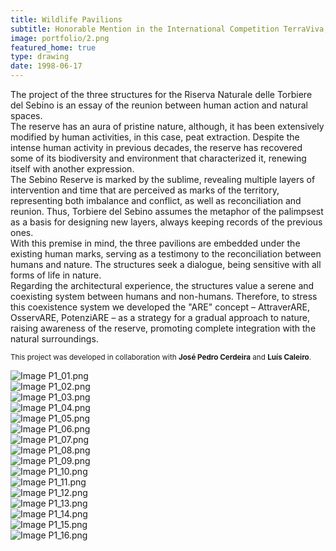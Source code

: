 ```yaml
---
title: Wildlife Pavilions
subtitle: Honorable Mention in the International Competition TerraViva, 2023
image: portfolio/2.png
featured_home: true
type: drawing
date: 1998-06-17
---
```


The project of the three structures for the Riserva Naturale delle Torbiere del Sebino is an essay of the reunion between human action and natural spaces.  
The reserve has an aura of pristine nature, although, it has been extensively modified by human activities, in this case, peat extraction. Despite the intense human activity in previous decades, the reserve has recovered some of its biodiversity and environment that characterized it, renewing itself with another expression.  
The Sebino Reserve is marked by the sublime, revealing multiple layers of intervention and time that are perceived as marks of the territory, representing both imbalance and conflict, as well as reconciliation and reunion. Thus, Torbiere del Sebino assumes the metaphor of the palimpsest as a basis for designing new layers, always keeping records of the previous ones.  
With this premise in mind, the three pavilions are embedded under the existing human marks, serving as a testimony to the reconciliation between humans and nature. The structures seek a dialogue, being sensitive with all forms of life in nature.  
Regarding the architectural experience, the structures value a serene and coexisting system between humans and non-humans. Therefore, to stress this coexistence system we developed the "ARE" concept – AttraverARE, OsservARE, PotenziARE – as a strategy for a gradual approach to nature, raising awareness of the reserve, promoting complete integration with the natural surroundings.  

<small>This project was developed in collaboration with <strong>José Pedro Cerdeira</strong> and <strong>Luís Caleiro</strong>.</small>

<div class="row pt-3 align-items-end">
  <div class="col-lg-6 mb-3">
    <img src="{{ site.baseurl }}/assets/images/portfolio/P1_01.png" class="img-fluid" alt="Image P1_01.png">
  </div>
  <div class="col-lg-6 mb-3">
    <img src="{{ site.baseurl }}/assets/images/portfolio/P1_02.png" class="img-fluid" alt="Image P1_02.png">
  </div>
  <div class="col-lg-6 mb-3">
    <img src="{{ site.baseurl }}/assets/images/portfolio/P1_03.png" class="img-fluid" alt="Image P1_03.png">
  </div>
  <div class="col-lg-6 mb-3">
    <img src="{{ site.baseurl }}/assets/images/portfolio/P1_04.png" class="img-fluid" alt="Image P1_04.png">
  </div>
  <div class="col-lg-6 mb-3">
    <img src="{{ site.baseurl }}/assets/images/portfolio/P1_05.png" class="img-fluid" alt="Image P1_05.png">
  </div>
  <div class="col-lg-6 mb-3">
    <img src="{{ site.baseurl }}/assets/images/portfolio/P1_06.png" class="img-fluid" alt="Image P1_06.png">
  </div>
  <div class="col-lg-6 mb-3">
    <img src="{{ site.baseurl }}/assets/images/portfolio/P1_07.png" class="img-fluid" alt="Image P1_07.png">
  </div>
  <div class="col-lg-6 mb-3">
    <img src="{{ site.baseurl }}/assets/images/portfolio/P1_08.png" class="img-fluid" alt="Image P1_08.png">
  </div>
  <div class="col-lg-6 mb-3">
    <img src="{{ site.baseurl }}/assets/images/portfolio/P1_09.png" class="img-fluid" alt="Image P1_09.png">
  </div>
  <div class="col-lg-6 mb-3">
    <img src="{{ site.baseurl }}/assets/images/portfolio/P1_10.png" class="img-fluid" alt="Image P1_10.png">
  </div>
  <div class="col-lg-6 mb-3">
    <img src="{{ site.baseurl }}/assets/images/portfolio/P1_11.png" class="img-fluid" alt="Image P1_11.png">
  </div>
  <div class="col-lg-6 mb-3">
    <img src="{{ site.baseurl }}/assets/images/portfolio/P1_12.png" class="img-fluid" alt="Image P1_12.png">
  </div>
  <div class="col-lg-6 mb-3">
    <img src="{{ site.baseurl }}/assets/images/portfolio/P1_13.png" class="img-fluid" alt="Image P1_13.png">
  </div>
  <div class="col-lg-6 mb-3">
    <img src="{{ site.baseurl }}/assets/images/portfolio/P1_14.png" class="img-fluid" alt="Image P1_14.png">
  </div>
  <div class="col-lg-6 mb-3">
    <img src="{{ site.baseurl }}/assets/images/portfolio/P1_15.png" class="img-fluid" alt="Image P1_15.png">
  </div>
  <div class="col-lg-6 mb-3">
    <img src="{{ site.baseurl }}/assets/images/portfolio/P1_16.png" class="img-fluid" alt="Image P1_16.png">
  </div>
</div>









